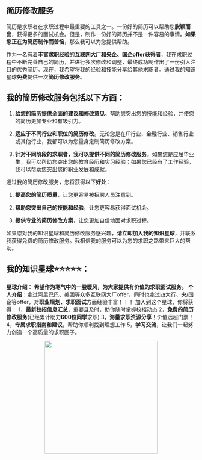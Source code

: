 ## 简历修改服务

简历是求职者在求职过程中最重要的工具之一。一份好的简历可以帮助您**脱颖而出**，获得更多的面试机会。但是，制作一份好的简历并不是一件容易的事情。**如果您正在为简历制作而苦恼**，那么我可以为您提供帮助。

作为一名有着**丰富求职经验**的**互联网大厂和央企、国企offer获得者**，我在求职过程中不断完善自己的简历，并进行多次修改和调整，最终成功制作出了一份引人注目的优秀简历。现在，我希望将我的经验和技能分享给其他求职者。通过我的知识星球**免费**提供一次**简历修改服务**。

## 我的简历修改服务包括以下方面：

1. **给您的简历提供全面的建议和修改意见**。帮助您突出您的技能和经验，并使您的简历更加专业和有吸引力。

2. **适应于不同行业和职位的简历修改**。无论您是在IT行业、金融行业、销售行业或其他行业，我都可以为您量身定制简历修改方案。

3. **针对不同阶段的求职者，我可以提供不同的简历修改服务**。如果您是应届毕业生，我可以帮助您突出您的教育经历和实习经验；如果您已经有了工作经验，我可以帮助您突出您的职业发展和成就。

通过我的简历修改服务，您将获得以下**好处**：

1. **提高您的简历质量**，让您更容易被招聘人员注意到。

2. **帮助您突出自己的技能和经验**，让您更容易获得面试机会。

3. **提供专业的简历修改方案**，让您更加自信地面对求职过程。

如果您对我的知识星球和简历修改服务感兴趣，**请立即加入我的知识星球**，并联系我获得免费的简历修改服务。我相信我的服务可以为您的求职之路带来巨大的帮助。

## 我的知识星球⭐⭐⭐⭐⭐：
**星球介绍：**
**希望作为寒气中的一股暖风，为大家提供有价值的求职面试服务。**
**个人介绍**：拿过阿里巴巴、美团等众多互联网大厂offer，同时也拿过四大行、央/国企等offer，对**职业规划、求职面试**方面经验丰富！！！
加入到这个星球，你将获得：
1，**最新校招信息汇总**，重要且及时，助你随时掌握校招动态
2，**免费的简历修改服务**(已经累计助力**600位同学**求职)
3，**海量求职资源分享**！价值远超门票！
4，**专属求职指南和建议**，帮助你顺利找到理想工作
5，**学习交流**，让我们一起努力创造一个高质量的求职圈子。

<div align="center">
    <p>
        <a href="https://github.com/wuyoueeee/CS_Job_Guide" target="_blank">
            <img src="https://cs-job-guide.oss-cn-beijing.aliyuncs.com/image/%E6%B5%B7%E6%8A%A5%20(2).png" width="300" />
        </a>
    </p>
</div>
